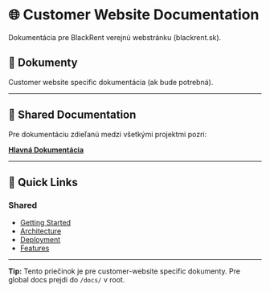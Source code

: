 # 🌐 Customer Website Documentation

Dokumentácia pre BlackRent verejnú webstránku (blackrent.sk).

## 📂 Dokumenty

Customer website specific dokumentácia (ak bude potrebná).

---

## 🔗 Shared Documentation

Pre dokumentáciu zdieľanú medzi všetkými projektmi pozri:

**[Hlavná Dokumentácia](../../docs/README.md)**

---

## 📝 Quick Links

### Shared
- [Getting Started](../../docs/01-getting-started/)
- [Architecture](../../docs/architecture/)
- [Deployment](../../docs/deployment/)
- [Features](../../docs/features/)

---

**Tip:** Tento priečinok je pre customer-website specific dokumenty. Pre global docs prejdi do `/docs/` v root.

